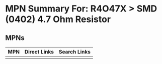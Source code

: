 



# MPN Summary For: R4O47X > SMD (0402) 4.7 Ohm Resistor

## MPNs
  

|MPN|Direct Links|Search Links|
| :--- | :--- | :--- |
||||
